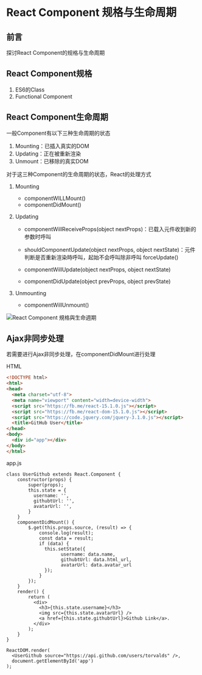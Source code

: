 # React Component 规格与生命周期

## 前言

探讨React Component的规格与生命周期

## React Component规格

1. ES6的Class
2. Functional Component

## React Component生命周期

一般Component有以下三种生命周期的状态

1. Mounting：已插入真实的DOM
2. Updating：正在被重新渲染
3. Unmount：已移除的真实DOM

对于这三种Component的生命周期的状态，React的处理方式

1. Mounting

   - componentWILLMount()
   - componentDidMount()

2. Updating

   - componentWillReceiveProps(object nextProps)：已载入元件收到新的参数时呼叫

   - shouldComponentUpdate(object nextProps, object nextState)：元件判断是否重新渲染時呼叫，起始不会呼叫除非呼叫 forceUpdate()

   - componentWillUpdate(object nextProps, object nextState)

   - componentDidUpdate(object prevProps, object prevState)

3. Unmounting

   - componentWillUnmount()



![React Component 規格與生命週期](https://github.com/kdchang/reactjs101/raw/master/Ch04/images/react-lifecycle.png)

## Ajax非同步处理

若需要进行Ajax非同步处理，在componentDidMount进行处理

HTML

```html
<!DOCTYPE html>
<html>
<head>
  <meta charset="utf-8">
  <meta name="viewport" content="width=device-width">
  <script src="https://fb.me/react-15.1.0.js"></script>
  <script src="https://fb.me/react-dom-15.1.0.js"></script>
  <script src="https://code.jquery.com/jquery-3.1.0.js"></script>
  <title>GitHub User</title>
</head>
<body>
  <div id="app"></div>
</body>
</html>
```

app.js

```react
class UserGithub extends React.Component {
    constructor(props) {
        super(props);
        this.state = {
          username: '',
          githubtUrl: '',
          avatarUrl: '',
        }
    }
    componentDidMount() {
        $.get(this.props.source, (result) => {
            console.log(result);
            const data = result;
            if (data) {
              this.setState({
                    username: data.name,
                    githubtUrl: data.html_url,
                    avatarUrl: data.avatar_url
              });
            }
        });
    }
    render() {
        return (
          <div>
            <h3>{this.state.username}</h3>
            <img src={this.state.avatarUrl} />
            <a href={this.state.githubtUrl}>Github Link</a>.
          </div>
        );
    }
}

ReactDOM.render(
  <UserGithub source="https://api.github.com/users/torvalds" />,
  document.getElementById('app')
);
```

